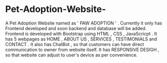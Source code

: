 # Pet-Adoption-Website-
A Pet Adoption Website named as ' PAW ADOPTION ' . Currently it only has Frontend developed and soon backend and database will be added.
Frontend is developed with Bootstrap using HTML , CSS , JavaScricpt .
It has 5 webpages as HOME , ABOUT US , SERVICES , TESTIMONIALS and CONTACT .
It also has ChatBot , so that customers can have direct communication to owner from website itself.
It has RESPONSIVE DESIGH , so that website can adjust to user's device as per convenience.
